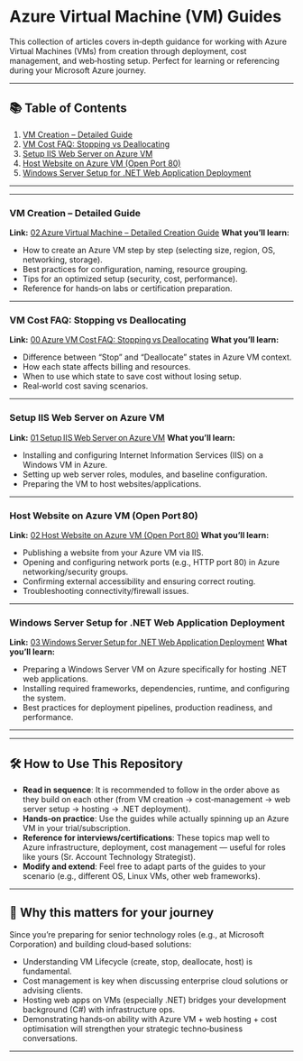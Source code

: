 
# Azure Virtual Machine (VM) Guides

This collection of articles covers in‑depth guidance for working with Azure Virtual Machines (VMs) from creation through deployment, cost management, and web‑hosting setup. Perfect for learning or referencing during your Microsoft Azure journey.

---

## 📚 Table of Contents

1. [VM Creation – Detailed Guide](#vm‑creation‑detailed‑guide)
2. [VM Cost FAQ: Stopping vs Deallocating](#vm‑cost‑faq‑stopping‑vs‑deallocating)
3. [Setup IIS Web Server on Azure VM](#setup‑iis‑web‑server‑on‑azure‑vm)
4. [Host Website on Azure VM (Open Port 80)](#host‑website‑on‑azure‑vm‑open‑port‑80)
5. [Windows Server Setup for .NET Web Application Deployment](#windows‑server‑setup‑for‑net‑web‑application‑deployment)

---

---

### VM Creation – Detailed Guide

**Link:** [02 Azure Virtual Machine – Detailed Creation Guide](https://github.com/jssuthahar/Article/blob/main/AZURE/03%20VM/02%20Azure%20Virtual%20Machine%20-%20Detailed%20Creation%20Guide.md)
**What you’ll learn:**

* How to create an Azure VM step by step (selecting size, region, OS, networking, storage).
* Best practices for configuration, naming, resource grouping.
* Tips for an optimized setup (security, cost, performance).
* Reference for hands‑on labs or certification preparation.

---

### VM Cost FAQ: Stopping vs Deallocating

**Link:** [00 Azure VM Cost FAQ: Stopping vs Deallocating](https://github.com/jssuthahar/Article/blob/main/AZURE/03%20VM/Deployee/00%20Azure%20VM%20Cost%20FAQ%3A%20Stopping%20vs%20Deallocating.md)
**What you’ll learn:**

* Difference between “Stop” and “Deallocate” states in Azure VM context.
* How each state affects billing and resources.
* When to use which state to save cost without losing setup.
* Real‑world cost saving scenarios.

---

### Setup IIS Web Server on Azure VM

**Link:** [01 Setup IIS Web Server on Azure VM](https://github.com/jssuthahar/Article/blob/main/AZURE/03%20VM/Deployee/01%20Setup%20IIS%20Web%20Server%20on%20Azure%20VM.md)
**What you’ll learn:**

* Installing and configuring Internet Information Services (IIS) on a Windows VM in Azure.
* Setting up web server roles, modules, and baseline configuration.
* Preparing the VM to host websites/applications.

---

### Host Website on Azure VM (Open Port 80)

**Link:** [02 Host Website on Azure VM (Open Port 80)](https://github.com/jssuthahar/Article/blob/main/AZURE/03%20VM/Deployee/02%20ost%20Website%20on%20Azure%20VM%20%28Open%20Port%2080%29.md)
**What you’ll learn:**

* Publishing a website from your Azure VM via IIS.
* Opening and configuring network ports (e.g., HTTP port 80) in Azure networking/security groups.
* Confirming external accessibility and ensuring correct routing.
* Troubleshooting connectivity/firewall issues.

---

### Windows Server Setup for .NET Web Application Deployment

**Link:** [03 Windows Server Setup for .NET Web Application Deployment](https://github.com/jssuthahar/Article/blob/main/AZURE/03%20VM/Deployee/03%20Windows%20Server%20Setup%20for%20.NET%20Web%20Application%20Deployment.md)
**What you’ll learn:**

* Preparing a Windows Server VM on Azure specifically for hosting .NET web applications.
* Installing required frameworks, dependencies, runtime, and configuring the system.
* Best practices for deployment pipelines, production readiness, and performance.

---

---

## 🛠 How to Use This Repository

* **Read in sequence**: It is recommended to follow in the order above as they build on each other (from VM creation → cost‑management → web server setup → hosting → .NET deployment).
* **Hands‑on practice**: Use the guides while actually spinning up an Azure VM in your trial/subscription.
* **Reference for interviews/certifications**: These topics map well to Azure infrastructure, deployment, cost management — useful for roles like yours (Sr. Account Technology Strategist).
* **Modify and extend**: Feel free to adapt parts of the guides to your scenario (e.g., different OS, Linux VMs, other web frameworks).

---

## 🎯 Why this matters for your journey

Since you’re preparing for senior technology roles (e.g., at Microsoft Corporation) and building cloud‑based solutions:

* Understanding VM Lifecycle (create, stop, deallocate, host) is fundamental.
* Cost management is key when discussing enterprise cloud solutions or advising clients.
* Hosting web apps on VMs (especially .NET) bridges your development background (C#) with infrastructure ops.
* Demonstrating hands‑on ability with Azure VM + web hosting + cost optimisation will strengthen your strategic techno‑business conversations.

---
